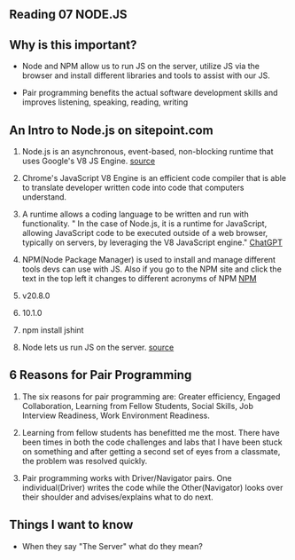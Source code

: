 ## Reading 07 NODE.JS


## Why is this important?

- Node and NPM allow us to run JS on the server, utilize JS via the browser and install different libraries and tools to assist with our JS.

- Pair programming benefits the actual software development skills and improves listening, speaking, reading, writing

## An Intro to Node.js on sitepoint.com

1. Node.js is an asynchronous, event-based, non-blocking runtime that uses Google's V8 JS Engine. [source](https://stackoverflow.com/tags/node.js/info)

2. Chrome's JavaScript V8 Engine is an efficient code compiler that is able to translate developer written code into code that computers understand.

3. A runtime allows a coding language to be written and run with functionality. " In the case of Node.js, it is a runtime for JavaScript, allowing JavaScript code to be executed outside of a web browser, typically on servers, by leveraging the V8 JavaScript engine." [ChatGPT](https://chat.openai.com/)

4. NPM(Node Package Manager) is used to install and manage different tools devs can use with JS. Also if you go to the NPM site and click the text in the top left it changes to different acronyms of NPM [NPM](https://www.npmjs.com/)

5. v20.8.0

6. 10.1.0

7. npm install jshint

8. Node lets us run JS on the server.  [source](https://www.sitepoint.com/an-introduction-to-node-js/)

## 6 Reasons for Pair Programming

1. The six reasons for pair programming are: Greater efficiency, Engaged Collaboration, Learning from Fellow Students, Social Skills, Job Interview Readiness, Work Environment Readiness.

2. Learning from fellow students has benefitted me the most.  There have been times in both the code challenges and labs that I have been stuck on something and after getting a second set of eyes from a classmate, the problem was resolved quickly.

3. Pair programming works with Driver/Navigator pairs.  One individual(Driver) writes the code while the Other(Navigator) looks over their shoulder and advises/explains what to do next. 

## Things I want to know

- When they say "The Server" what do they mean?